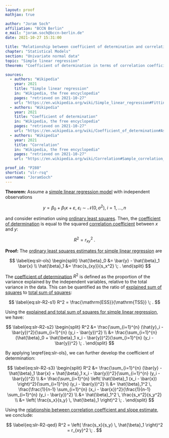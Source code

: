 ```yaml
---
layout: proof
mathjax: true

author: "Joram Soch"
affiliation: "BCCN Berlin"
e_mail: "joram.soch@bccn-berlin.de"
date: 2021-10-27 15:31:00

title: "Relationship between coefficient of determination and correlation coefficient in simple linear regression"
chapter: "Statistical Models"
section: "Univariate normal data"
topic: "Simple linear regression"
theorem: "Coefficient of determination in terms of correlation coefficient"

sources:
  - authors: "Wikipedia"
    year: 2021
    title: "Simple linear regression"
    in: "Wikipedia, the free encyclopedia"
    pages: "retrieved on 2021-10-27"
    url: "https://en.wikipedia.org/wiki/Simple_linear_regression#Fitting_the_regression_line"
  - authors: "Wikipedia"
    year: 2021
    title: "Coefficient of determination"
    in: "Wikipedia, the free encyclopedia"
    pages: "retrieved on 2021-10-27"
    url: "https://en.wikipedia.org/wiki/Coefficient_of_determination#As_squared_correlation_coefficient"
  - authors: "Wikipedia"
    year: 2021
    title: "Correlation"
    in: "Wikipedia, the free encyclopedia"
    pages: "retrieved on 2021-10-27"
    url: "https://en.wikipedia.org/wiki/Correlation#Sample_correlation_coefficient"

proof_id: "P280"
shortcut: "slr-rsq"
username: "JoramSoch"
---
```



**Theorem:** Assume a [simple linear regression model](/D/slr) with independent observations

$$ \label{eq:slr}
y = \beta_0 + \beta_1 x + \varepsilon, \; \varepsilon_i \sim \mathcal{N}(0, \sigma^2), \; i = 1,\ldots,n
$$

and consider estimation using [ordinary least squares](/P/slr-ols). Then, the [coefficient of determination](/D/rsq) is equal to the squared [correlation coefficient](/D/corr) between $x$ and $y$:

$$ \label{eq:slr-R2}
R^2 = r_{xy}^2 \; .
$$


**Proof:** The [ordinary least squares estimates for simple linear regression](/P/slr-ols) are

$$ \label{eq:slr-ols}
\begin{split}
\hat{\beta}_0 &= \bar{y} - \hat{\beta}_1 \bar{x} \\
\hat{\beta}_1 &= \frac{s_{xy}}{s_x^2} \; .
\end{split}
$$

The [coefficient of determination](/D/rsq) $R^2$ is defined as the proportion of the variance explained by the independent variables, relative to the total variance in the data. This can be quantified as the ratio of [explained sum of squares](/D/ess) to [total sum of squares](/D/tss):

$$ \label{eq:slr-R2-s1}
R^2 = \frac{\mathrm{ESS}}{\mathrm{TSS}} \; .
$$

Using the [explained and total sum of squares for simple linear regression](/P/slr-sss), we have:

$$ \label{eq:slr-R2-s2}
\begin{split}
R^2 &= \frac{\sum_{i=1}^{n} (\hat{y}_i - \bar{y})^2}{\sum_{i=1}^{n} (y_i - \bar{y})^2} \\
&= \frac{\sum_{i=1}^{n} (\hat{\beta}_0 + \hat{\beta}_1 x_i - \bar{y})^2}{\sum_{i=1}^{n} (y_i - \bar{y})^2} \; .
\end{split}
$$

By applying \eqref{eq:slr-ols}, we can further develop the coefficient of determination:

$$ \label{eq:slr-R2-s3}
\begin{split}
R^2 &= \frac{\sum_{i=1}^{n} (\bar{y} - \hat{\beta}_1 \bar{x} + \hat{\beta}_1 x_i - \bar{y})^2}{\sum_{i=1}^{n} (y_i - \bar{y})^2} \\
&= \frac{\sum_{i=1}^{n} \left( \hat{\beta}_1 (x_i - \bar{x}) \right)^2}{\sum_{i=1}^{n} (y_i - \bar{y})^2} \\
&= \hat{\beta}_1^2 \, \frac{\frac{1}{n-1} \sum_{i=1}^{n} (x_i - \bar{x})^2}{\frac{1}{n-1} \sum_{i=1}^{n} (y_i - \bar{y})^2} \\
&= \hat{\beta}_1^2 \, \frac{s_x^2}{s_y^2} \\ 
&= \left( \frac{s_x}{s_y} \, \hat{\beta}_1 \right)^2 \; .
\end{split}
$$

Using the [relationship between correlation coefficient and slope estimate](/P/slr-corr), we conclude:

$$ \label{eq:slr-R2-qed}
R^2 = \left( \frac{s_x}{s_y} \, \hat{\beta}_1 \right)^2 = r_{xy}^2 \; .
$$